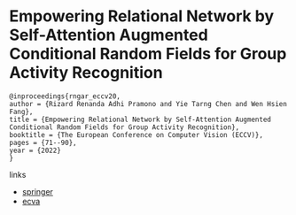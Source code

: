 # Empowering Relational Network by Self-Attention Augmented Conditional Random Fields for Group Activity Recognition

```
@inproceedings{rngar_eccv20,
author = {Rizard Renanda Adhi Pramono and Yie Tarng Chen and Wen Hsien Fang},
title = {Empowering Relational Network by Self-Attention Augmented Conditional Random Fields for Group Activity Recognition},
booktitle = {The European Conference on Computer Vision (ECCV)},
pages = {71--90},
year = {2022}
}
```

links
- [springer](https://link.springer.com/chapter/10.1007/978-3-030-58589-1_39
)
- [ecva](https://www.ecva.net/papers/eccv_2020/papers_ECCV/html/410_ECCV_2020_paper.php)
